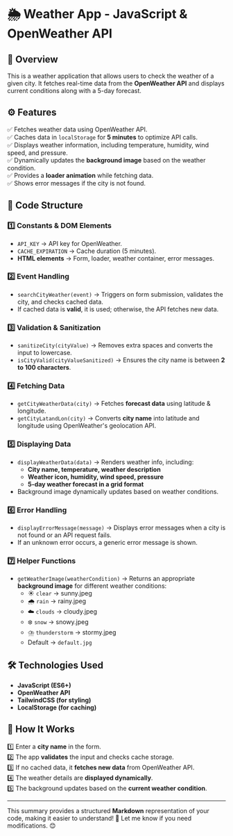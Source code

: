 # 🌦 Weather App - JavaScript & OpenWeather API

## 📌 Overview  
This is a weather application that allows users to check the weather of a given city. It fetches real-time data from the **OpenWeather API** and displays current conditions along with a 5-day forecast.

## ⚙️ Features  
✅ Fetches weather data using OpenWeather API.  
✅ Caches data in `localStorage` for **5 minutes** to optimize API calls.  
✅ Displays weather information, including temperature, humidity, wind speed, and pressure.  
✅ Dynamically updates the **background image** based on the weather condition.  
✅ Provides a **loader animation** while fetching data.  
✅ Shows error messages if the city is not found.  

## 📜 Code Structure  

### 1️⃣ **Constants & DOM Elements**  
- `API_KEY` → API key for OpenWeather.  
- `CACHE_EXPIRATION` → Cache duration (5 minutes).  
- **HTML elements** → Form, loader, weather container, error messages.

### 2️⃣ **Event Handling**  
- `searchCityWeather(event)` → Triggers on form submission, validates the city, and checks cached data.  
- If cached data is **valid**, it is used; otherwise, the API fetches new data.  

### 3️⃣ **Validation & Sanitization**  
- `sanitizeCity(cityValue)` → Removes extra spaces and converts the input to lowercase.  
- `isCityValid(cityValueSanitized)` → Ensures the city name is between **2 to 100 characters**.  

### 4️⃣ **Fetching Data**  
- `getCityWeatherData(city)` → Fetches **forecast data** using latitude & longitude.  
- `getCityLatandLon(city)` → Converts **city name** into latitude and longitude using OpenWeather's geolocation API.  

### 5️⃣ **Displaying Data**  
- `displayWeatherData(data)` → Renders weather info, including:  
  - **City name, temperature, weather description**  
  - **Weather icon, humidity, wind speed, pressure**  
  - **5-day weather forecast in a grid format**  
- Background image dynamically updates based on weather conditions.  

### 6️⃣ **Error Handling**  
- `displayErrorMessage(message)` → Displays error messages when a city is not found or an API request fails.  
- If an unknown error occurs, a generic error message is shown.  

### 7️⃣ **Helper Functions**  
- `getWeatherImage(weatherCondition)` → Returns an appropriate **background image** for different weather conditions:  
  - ☀️ `clear` → sunny.jpeg  
  - 🌧️ `rain` → rainy.jpeg  
  - ☁️ `clouds` → cloudy.jpeg  
  - ❄️ `snow` → snowy.jpeg  
  - ⛈️ `thunderstorm` → stormy.jpeg  
  - Default → `default.jpg`  

## 🛠️ Technologies Used  
- **JavaScript (ES6+)**
- **OpenWeather API**
- **TailwindCSS (for styling)**  
- **LocalStorage (for caching)**  

## 🎯 How It Works  
1️⃣ Enter a **city name** in the form.  
2️⃣ The app **validates** the input and checks cache storage.  
3️⃣ If no cached data, it **fetches new data** from OpenWeather API.  
4️⃣ The weather details are **displayed dynamically**.  
5️⃣ The background updates based on the **current weather condition**.  

---

This summary provides a structured **Markdown** representation of your code, making it easier to understand! 🚀 Let me know if you need modifications. 😊
